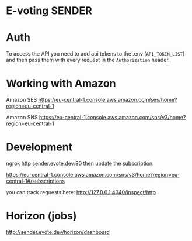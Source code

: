 # E-voting SENDER

# Auth

To access the API you need to add api tokens to the .env (`API_TOKEN_LIST`) and then pass them with every request in the `Authorization` header.

# Working with Amazon

Amazon SES
<https://eu-central-1.console.aws.amazon.com/ses/home?region=eu-central-1>

Amazon SNS
<https://eu-central-1.console.aws.amazon.com/sns/v3/home?region=eu-central-1>

# Development

ngrok http sender.evote.dev:80
then update the subscription:

<https://eu-central-1.console.aws.amazon.com/sns/v3/home?region=eu-central-1#/subscriptions>

you can track requests here:
<http://127.0.0.1:4040/inspect/http>

# Horizon (jobs)

<http://sender.evote.dev/horizon/dashboard>
